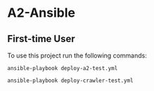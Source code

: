 # A2-Ansible

## First-time User
To use this project run the following commands:
```shell
ansible-playbook deploy-a2-test.yml

ansible-playbook deploy-crawler-test.yml
```
